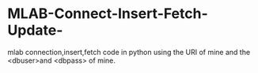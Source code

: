 # MLAB-Connect-Insert-Fetch-Update-
mlab connection,insert,fetch code in python using the URI of mine and the &lt;dbuser>and &lt;dbpass> of mine.
